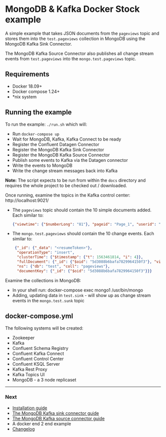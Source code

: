# MongoDB & Kafka Docker Stock example

A simple example that takes JSON documents from the `pageviews` topic and stores them into the `test.pageviews` collection in MongoDB using 
the MongoDB Kafka Sink Connector. 

The MongoDB Kafka Source Connector also publishes all change stream events from `test.pageviews` into the `mongo.test.pageviews` topic.

## Requirements
  - Docker 18.09+
  - Docker compose 1.24+
  - *nix system

## Running the example

To run the example: `./run.sh` which will:
  
  - Run `docker-compose up` 
  - Wait for MongoDB, Kafka, Kafka Connect to be ready
  - Register the Confluent Datagen Connector
  - Register the MongoDB Kafka Sink Connector
  - Register the MongoDB Kafka Source Connector
  - Publish some events to Kafka via the Datagen connector
  - Write the events to MongoDB  
  - Write the change stream messages back into Kafka

**Note:** The script expects to be run from within the `docs` directory and requires the whole project to be checked out / downloaded. 


Once running, examine the topics in the Kafka control center: http://localhost:9021/
  - The `pageviews` topic should contain the 10 simple documents added. Each similar to:<br>
    ```json
    {"viewtime": {"$numberLong": "81"}, "pageid": "Page_1", "userid": "User_8"}
    ```
  - The `mongo.test.pageviews` should contain the 10 change events. Each similar to:<br>
    ```json
     {"_id": {"_data": "<resumeToken>"}, 
      "operationType": "insert", 
      "clusterTime": {"$timestamp": {"t": 1563461814, "i": 4}}, 
      "fullDocument": {"_id": {"$oid": "5d3088b6bafa7829964150f3"}, "viewtime": {"$numberLong": "81"}, "pageid": "Page_1", "userid": "User_8"}, 
      "ns": {"db": "test", "coll": "pageviews"}, 
      "documentKey": {"_id": {"$oid": "5d3088b6bafa7829964150f3"}}} 
    ```

Examine the collections in MongoDB:
  - In your shell run: docker-compose exec mongo1 /usr/bin/mongo
  - Adding, updating data in `test.sink` - will show up as change stream events in the `mongo.test.sunk` topic

## docker-compose.yml

The following systems will be created:

  - Zookeeper
  - Kafka
  - Confluent Schema Registry
  - Confluent Kafka Connect
  - Confluent Control Center
  - Confluent KSQL Server
  - Kafka Rest Proxy
  - Kafka Topics UI
  - MongoDB - a 3 node replicaset

---
### Next

- [Installation guide](../docs/install.md)
- [The MongoDB Kafka sink connector guide](../docs/sink.md)
- [The MongoDB Kafka source connector guide](../docs/source.md)
- A docker end 2 end example
- [Changelog](../docs/changelog.md)
